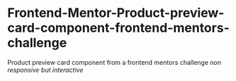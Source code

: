 # Frontend-Mentor-Product-preview-card-component-frontend-mentors-challenge
Product preview card component from a frontend mentors challenge 
*non responsive but interactive*
